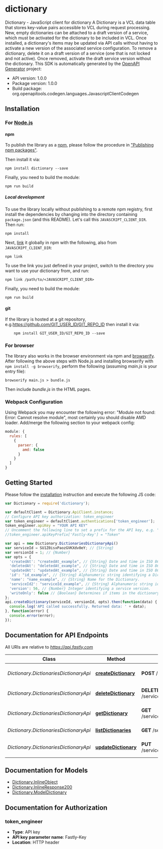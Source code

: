 # dictionary

Dictionary - JavaScript client for dictionary
A Dictionary is a VCL data table that stores key-value pairs accessible to VCL during request processing. New, empty dictionaries can be attached to a draft version of a service, which must be activated for the dictionary to be included in VCL. Once installed, a dictionary's items may be updated via API calls without having to activate a new version of the associated service configuration. To remove a dictionary, delete it on a draft version of a service (one that is not locked and not active). Once removed, activate the draft service version without the dictionary.
This SDK is automatically generated by the [OpenAPI Generator](https://openapi-generator.tech) project:

- API version: 1.0.0
- Package version: 1.0.0
- Build package: org.openapitools.codegen.languages.JavascriptClientCodegen

## Installation

### For [Node.js](https://nodejs.org/)

#### npm

To publish the library as a [npm](https://www.npmjs.com/), please follow the procedure in ["Publishing npm packages"](https://docs.npmjs.com/getting-started/publishing-npm-packages).

Then install it via:

```shell
npm install dictionary --save
```

Finally, you need to build the module:

```shell
npm run build
```

##### Local development

To use the library locally without publishing to a remote npm registry, first install the dependencies by changing into the directory containing `package.json` (and this README). Let's call this `JAVASCRIPT_CLIENT_DIR`. Then run:

```shell
npm install
```

Next, [link](https://docs.npmjs.com/cli/link) it globally in npm with the following, also from `JAVASCRIPT_CLIENT_DIR`:

```shell
npm link
```

To use the link you just defined in your project, switch to the directory you want to use your dictionary from, and run:

```shell
npm link /path/to/<JAVASCRIPT_CLIENT_DIR>
```

Finally, you need to build the module:

```shell
npm run build
```

#### git

If the library is hosted at a git repository, e.g.https://github.com/GIT_USER_ID/GIT_REPO_ID
then install it via:

```shell
    npm install GIT_USER_ID/GIT_REPO_ID --save
```

### For browser

The library also works in the browser environment via npm and [browserify](http://browserify.org/). After following
the above steps with Node.js and installing browserify with `npm install -g browserify`,
perform the following (assuming *main.js* is your entry file):

```shell
browserify main.js > bundle.js
```

Then include *bundle.js* in the HTML pages.

### Webpack Configuration

Using Webpack you may encounter the following error: "Module not found: Error:
Cannot resolve module", most certainly you should disable AMD loader. Add/merge
the following section to your webpack config:

```javascript
module: {
  rules: [
    {
      parser: {
        amd: false
      }
    }
  ]
}
```

## Getting Started

Please follow the [installation](#installation) instruction and execute the following JS code:

```javascript
var Dictionary = require('dictionary');

var defaultClient = Dictionary.ApiClient.instance;
// Configure API key authorization: token_engineer
var token_engineer = defaultClient.authentications['token_engineer'];
token_engineer.apiKey = "YOUR API KEY"
// Uncomment the following line to set a prefix for the API key, e.g. "Token" (defaults to null)
//token_engineer.apiKeyPrefix['Fastly-Key'] = "Token"

var api = new Dictionary.DictionariesDictionaryApi()
var serviceId = SU1Z0isxPaozGVKXdv0eY; // {String} 
var versionId = 1; // {Number} 
var opts = {
  'createdAt': "createdAt_example", // {String} Date and time in ISO 8601 format.
  'deletedAt': "deletedAt_example", // {String} Date and time in ISO 8601 format.
  'updatedAt': "updatedAt_example", // {String} Date and time in ISO 8601 format.
  'id': "id_example", // {String} Alphanumeric string identifying a Dictionary.
  'name': "name_example", // {String} Name for the Dictionary.
  'serviceId2': "serviceId_example", // {String} Alphanumeric string identifying the service.
  'version': 56, // {Number} Integer identifying a service version.
  'writeOnly': false // {Boolean} Determines if items in the dictionary are readable or not.
};
api.createDictionary(serviceId, versionId, opts).then(function(data) {
  console.log('API called successfully. Returned data: ' + data);
}, function(error) {
  console.error(error);
});


```

## Documentation for API Endpoints

All URIs are relative to *https://api.fastly.com*

Class | Method | HTTP request | Description
------------ | ------------- | ------------- | -------------
*Dictionary.DictionariesDictionaryApi* | [**createDictionary**](docs/DictionariesDictionaryApi.md#createDictionary) | **POST** /service/{service_id}/version/{version_id}/dictionary | Create an edge dictionary
*Dictionary.DictionariesDictionaryApi* | [**deleteDictionary**](docs/DictionariesDictionaryApi.md#deleteDictionary) | **DELETE** /service/{service_id}/version/{version_id}/dictionary/{dictionary_name} | Delete an edge dictionary
*Dictionary.DictionariesDictionaryApi* | [**getDictionary**](docs/DictionariesDictionaryApi.md#getDictionary) | **GET** /service/{service_id}/version/{version_id}/dictionary/{dictionary_name} | Get an edge dictionary
*Dictionary.DictionariesDictionaryApi* | [**listDictionaries**](docs/DictionariesDictionaryApi.md#listDictionaries) | **GET** /service/{service_id}/version/{version_id}/dictionary | List edge dictionaries
*Dictionary.DictionariesDictionaryApi* | [**updateDictionary**](docs/DictionariesDictionaryApi.md#updateDictionary) | **PUT** /service/{service_id}/version/{version_id}/dictionary/{dictionary_name} | Update an edge dictionary


## Documentation for Models

 - [Dictionary.InlineObject](docs/InlineObject.md)
 - [Dictionary.InlineResponse200](docs/InlineResponse200.md)
 - [Dictionary.ModelDictionary](docs/ModelDictionary.md)


## Documentation for Authorization



### token_engineer


- **Type**: API key
- **API key parameter name**: Fastly-Key
- **Location**: HTTP header

